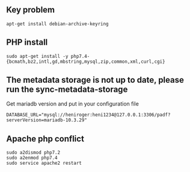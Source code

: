 

## Key problem
```
apt-get install debian-archive-keyring
```
## PHP install
```
sudo apt-get install -y php7.4-{bcmath,bz2,intl,gd,mbstring,mysql,zip,common,xml,curl,cgi}
```
## The metadata storage is not up to date, please run the sync-metadata-storage 
Get mariadb version and put in your configuration file
```
DATABASE_URL="mysql://heniroger:heni1234@127.0.0.1:3306/padf?serverVersion=mariadb-10.3.29"
```

## Apache php conflict
```
sudo a2dismod php7.2
sudo a2enmod php7.4
sudo service apache2 restart
```
